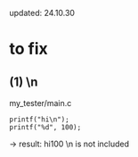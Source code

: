 updated: 24.10.30

# to fix

## (1) \n
my_tester/main.c

	printf("hi\n");
	printf("%d", 100);

-> result: hi100 
\n is not included